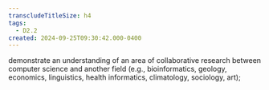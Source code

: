```yaml
---
transcludeTitleSize: h4
tags:
  - D2.2
created: 2024-09-25T09:30:42.000-0400
---
```

demonstrate an understanding of an area of collaborative research between computer science and another field (e.g., bioinformatics, geology, economics, linguistics, health informatics, climatology, sociology, art);